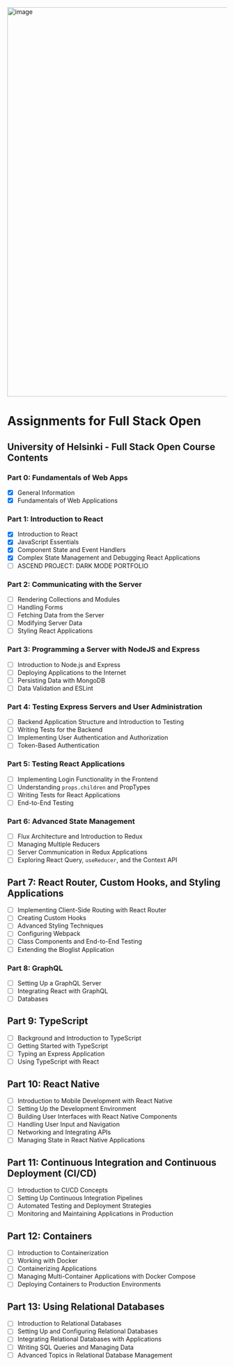 <img width="894" alt="image" src="https://github.com/user-attachments/assets/a1301f0e-f30c-4f62-9376-abb2616bbb8c" />

# Assignments for Full Stack Open

## University of Helsinki - Full Stack Open Course Contents

### Part 0: Fundamentals of Web Apps
- [X] General Information
- [X] Fundamentals of Web Applications

### Part 1: Introduction to React
- [X] Introduction to React
- [X] JavaScript Essentials
- [X] Component State and Event Handlers
- [X] Complex State Management and Debugging React Applications
- [ ] ASCEND PROJECT: DARK MODE PORTFOLIO 

### Part 2: Communicating with the Server
- [ ] Rendering Collections and Modules
- [ ] Handling Forms
- [ ] Fetching Data from the Server
- [ ] Modifying Server Data
- [ ] Styling React Applications

### Part 3: Programming a Server with NodeJS and Express
- [ ] Introduction to Node.js and Express
- [ ] Deploying Applications to the Internet
- [ ] Persisting Data with MongoDB
- [ ] Data Validation and ESLint

### Part 4: Testing Express Servers and User Administration
- [ ] Backend Application Structure and Introduction to Testing
- [ ] Writing Tests for the Backend
- [ ] Implementing User Authentication and Authorization
- [ ] Token-Based Authentication

### Part 5: Testing React Applications
- [ ] Implementing Login Functionality in the Frontend
- [ ] Understanding `props.children` and PropTypes
- [ ] Writing Tests for React Applications
- [ ] End-to-End Testing

### Part 6: Advanced State Management
- [ ] Flux Architecture and Introduction to Redux
- [ ] Managing Multiple Reducers
- [ ] Server Communication in Redux Applications
- [ ] Exploring React Query, `useReducer`, and the Context API

## Part 7: React Router, Custom Hooks, and Styling Applications
- [ ] Implementing Client-Side Routing with React Router
- [ ] Creating Custom Hooks
- [ ] Advanced Styling Techniques
- [ ] Configuring Webpack
- [ ] Class Components and End-to-End Testing
- [ ] Extending the Bloglist Application

### Part 8: GraphQL
- [ ] Setting Up a GraphQL Server
- [ ] Integrating React with GraphQL
- [ ] Databases

## Part 9: TypeScript
- [ ] Background and Introduction to TypeScript
- [ ] Getting Started with TypeScript
- [ ] Typing an Express Application
- [ ] Using TypeScript with React

## Part 10: React Native
- [ ] Introduction to Mobile Development with React Native
- [ ] Setting Up the Development Environment
- [ ] Building User Interfaces with React Native Components
- [ ] Handling User Input and Navigation
- [ ] Networking and Integrating APIs
- [ ] Managing State in React Native Applications

## Part 11: Continuous Integration and Continuous Deployment (CI/CD)
- [ ] Introduction to CI/CD Concepts
- [ ] Setting Up Continuous Integration Pipelines
- [ ] Automated Testing and Deployment Strategies
- [ ] Monitoring and Maintaining Applications in Production

## Part 12: Containers
- [ ] Introduction to Containerization
- [ ] Working with Docker
- [ ] Containerizing Applications
- [ ] Managing Multi-Container Applications with Docker Compose
- [ ] Deploying Containers to Production Environments

## Part 13: Using Relational Databases
- [ ] Introduction to Relational Databases
- [ ] Setting Up and Configuring Relational Databases
- [ ] Integrating Relational Databases with Applications
- [ ] Writing SQL Queries and Managing Data
- [ ] Advanced Topics in Relational Database Management
